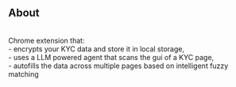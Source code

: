 <h2>About</h2></br>
Chrome extension that:</br>
- encrypts your KYC data and store it in local storage,</br>
- uses a LLM powered agent that scans the gui of a KYC page,</br>
- autofills the data across multiple pages based on intelligent fuzzy matching
